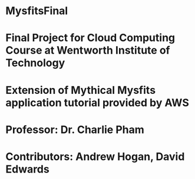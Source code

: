 # MysfitsFinal
# Final Project for Cloud Computing Course at Wentworth Institute of Technology
# Extension of Mythical Mysfits application tutorial provided by AWS
# Professor: Dr. Charlie Pham
# Contributors: Andrew Hogan, David Edwards

